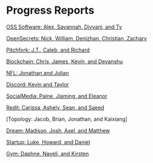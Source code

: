 Progress Reports
===============

[OSS Software: Alex, Savannah, Divyani, and Ty](https://github.com/fdac17/FinalProjects/blob/master/oss.oss)

[OpenSecrets: Nick, William, Denizhan, Christian, Zachary](https://github.com/fdac17/FinalProjects/blob/master/opensecrets.jpg)

[Pitchfork: J.T., Caleb, and Richard](https://github.com/fdac17/FinalProjects/blob/master/pitchfork.jpg)

[Blockchain: Chris, James, Kevin, and Devanshu](https://github.com/fdac17/FinalProjects/blob/master/blockchain.jpg)

[NFL: Jonathan and Julian](https://github.com/fdac17/FinalProjects/blob/master/nfl.jpg)

[Discord: Kevin and Taylor](https://github.com/fdac17/FinalProjects/blob/master/discord.jpg)

[SocialMedia: Paine, Jiaming, and Eleanor](https://github.com/fdac17/FinalProjects/blob/master/social.jpg "")

[Redit: Carissa, Ashely, Sean, and Saeed](https://github.com/fdac17/FinalProjects/blob/master/redit.jpg "")

[Topology: Jacob, Brian, Jonathan, and Kaixiang]

[Dream: Madison, Josh, Axel, and Matthew](https://github.com/fdac17/FinalProjects/blob/master/dream.jpg "")

[Startup: Luke, Howard, and Daniel](https://github.com/fdac17/FinalProjects/blob/master/startup.jpg "")

[Gym: Daphne, Naveli, and Kirsten](https://github.com/fdac17/FinalProjects/blob/master/gymnastics.jpg "")
